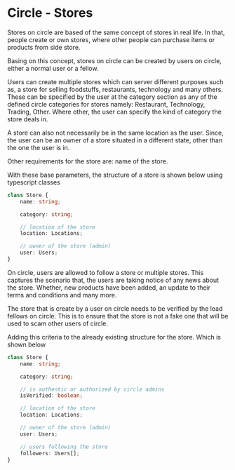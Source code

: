 # Circle - Stores

Stores on circle are based of the same concept of stores in real life. In that, people create or own stores, where other people can purchase items or products from side store.

Basing on this concept, stores on circle can be created by users on circle, either a normal user or a fellow.

Users can create multiple stores which can server different purposes such as, a store for selling foodstuffs, restaurants, technology and many others. These can be specified by the user at the category section as any of the defined circle categories for stores namely: Restaurant, Technology, Trading, Other. Where other, the user can specify the kind of category the store deals in.

A store can also not necessarily be in the same location as the user. Since, the user can be an owner of a store situated in a different state, other than the one the user is in.

Other requirements for the store are: name of the store.

With these base parameters, the structure of a store is shown below using typescript classes

```typescript
class Store {
	name: string;

	category: string;

	// location of the store
	location: Locations;

	// owner of the store (admin)
	user: Users;
}
```

On circle, users are allowed to follow a store or multiple stores. This captures the scenario that, the users are taking notice of any news about the store. Whether, new products have been added, an update to their terms and conditions and many more.

The store that is create by a user on circle needs to be verified by the lead fellows on circle. This is to ensure that the store is not a fake one that will be used to scam other users of circle.

Adding this criteria to the already existing structure for the store. Which is shown below

```typescript
class Store {
	name: string;

	category: string;

	// is authentic or authorized by circle admins
	isVerified: boolean;

	// location of the store
	location: Locations;

	// owner of the store (admin)
	user: Users;

	// users following the store
	followers: Users[];
}
```
